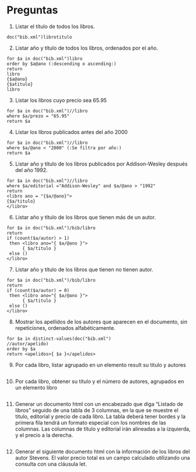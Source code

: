 # Preguntas

1. Listar el título de todos los libros.
>
```
doc("bib.xml")librotitulo
```
>
2. Listar año y título de todos los libros, ordenados por el año.
>
```
for $a in doc("bib.xml")libro
order by $a@ano (:descending o ascending:)
return
libro
{$a@ano}
{$atitulo}
libro
```
>
3. Listar los libros cuyo precio sea 65.95
>
```
for $a in doc("bib.xml")//libro
where $a/prezo = "65.95"
return $a
```
>
4. Listar los libros publicados antes del año 2000
>
```
for $a in doc("bib.xml")//libro
where $a/@ano < "2000" (:Se filtra por año:)
return $a
```
>
5. Listar año y título de los libros publicados por Addison-Wesley después del año 1992.
>
```
for $a in doc("bib.xml")//libro
where $a/editorial ="Addison-Wesley" and $a/@ano > "1992"
return 
<libro ano = "{$a/@ano}">
{$a/titulo}
</libro>
```
>
6. Listar año y título de los libros que tienen más de un autor.
>
```
for $a in doc("bib.xml")/bib/libro
return
if (count($a/autor) > 1) 
 then <libro ano="{ $a/@ano }">
      { $a/titulo }
 else () 
</libro>
```
>
7. Listar año y título de los libros que tienen no tienen autor.
>
```
for $a in doc("bib.xml")/bib/libro
return
if (count($a/autor) = 0) 
 then <libro ano="{ $a/@ano }">
      { $a/titulo }
 else () 
</libro>
```
>
8. Mostrar los apellidos de los autores que aparecen en el documento, sin repeticiones, ordenados alfabéticamente.
>
```
for $a in distinct-values(doc("bib.xml")
//autor/apelido) 
order by $a 
return <apelidos>{ $a }</apelidos>
```
>
9. Por cada libro, listar agrupado en un elemento result su titulo y autores
>
```
```
>
10. Por cada libro, obtener su título y el número de autores, agrupados en un elemento libro
>
```
```
>
11. Generar un documento html con un encabezado que diga “Listado de libros” seguido de una tabla de 3 columnas, en la que se muestre el titulo, editorial y precio de cada libro. La tabla deberá tener bordes y la primera fila tendrá un formato especial con los nombres de las columnas. Las columnas de título y editorial irán alineadas a la izquierda, y el precio a la derecha.
>
```
```
>
12. Generar el siguiente documento html con la información de los libros del autor Stevens. El valor precio total es un campo calculado utilizando una consulta con una cláusula let.
>
```
```

